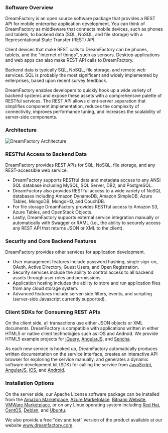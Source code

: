 ### Software Overview

DreamFactory is an open source software package that provides a REST API for mobile enterprise application development. You can think of DreamFactory as middleware that connects mobile devices, such as phones and tablets, to backend data (SQL, NoSQL, and file storage) with a Representational State Transfer (REST) API.

Client devices that make REST calls to DreamFactory can be phones, tablets, and the "internet of things", such as sensors. Desktop applications and web apps can also make REST API calls to DreamFactory. 

Backend data is typically SQL, NoSQL, file storage, and remote web services. SQL is probably the most significant and widely implemented by enterprises, based upon recent survey feedback.

DreamFactory enables developers to quickly hook up a wide variety of backend systems and expose these assets with a comprehensive palette of RESTful services. The REST API allows client-server separation that simplifies component implementation, reduces the complexity of connectivity, improves performance tuning, and increases the scalability of server-side components.

### Architecture

![DreamFactory Architecture](/dreamfactorysoftware/dsp-core/wiki/images/dsp-architecture.png)

### RESTful Access to Backend Data

DreamFactory provides REST APIs for SQL, NoSQL, file storage, and any REST-accessible web service.

* DreamFactory supports RESTful data and metadata access to any ANSI SQL database including MySQL, SQL Server, DB2, and PostgreSQL. 
* DreamFactory also provides RESTful access to a wide variety of NoSQL databases including Amazon DynamoDB, Amazon SimpleDB, Azure Tables, MongoDB, MongoHQ, and CouchDB. 
* For file storage DreamFactory provides RESTful access to Amazon S3, Azure Tables, and OpenStack Objects. 
* Lastly, DreamFactory supports external service integration manually or automatically with Swagger or RAML (i.e., the ability to securely access any REST API that returns JSON or XML to the client).

### Security and Core Backend Features

DreamFactory provides other services for application development. 

* User management features include password hashing, single sign-on, OAuth, Active Directory, Guest Users, and Open Registration. 
* Security services include the ability to control access to all backend assets through user roles and permissions. 
* Application hosting includes the ability to store and run application files from any cloud storage system. 
* Advanced features include server-side filters, events, and scripting (server-side Javascript currently supported). 

### Client SDKs for Consuming REST APIs

On the client side, all transactions use either JSON objects or XML documents. DreamFactory is compatible with applications written in either HTML5 or native client technologies such as iOS and Android. We provide HTML5 example projects for [jQuery](http://www.dreamfactory.com/jquery-example), [AngularJS](http://www.dreamfactory.com/angularjs-example), and [Sencha](http://www.dreamfactory.com/sencha-touch-example). 

As each new service is hooked up, DreamFactory automatically produces written documentation on the service interface, creates an interactive API browser for exploring the service manually, and generates a dynamic software development kit (SDK) for calling the service from <a href="https://github.com/dreamfactorysoftware/javascript-sdk">JavaScript</a>, <a href="https://github.com/dreamfactorysoftware/angular-dreamfactory">AngularJS</a>, <a href="https://github.com/dreamfactorysoftware/ios-sdk">iOS</a>, and <a href="https://github.com/dreamfactorysoftware/android-sdk">Android</a>.

### Installation Options

On the server side, our Apache License software package can be installed from the <a href = "https://aws.amazon.com/marketplace/search/results/ref=sp_navgno_search_box?page=1&searchTerms=dreamfactory">Amazon Marketplace</a>, <a href="http://vmdepot.msopentech.com/Vhd/Show?vhdId=34072">Azure Marketplace</a>, <a href="https://bitnami.com/stack/dreamfactory">Bitnami Website</a>, <a href="https://bitnami.com/stack/dreamfactory/virtual-machine#vmware">VMWare Marketplace</a>, or on any Linux operating system including [Red Hat](https://github.com/dfryan/dsp-core/wiki/Manual-for-CentOS), [CentOS](https://github.com/dfryan/dsp-core/wiki/Manual-for-CentOS), [Debian](https://github.com/dfryan/dsp-core/wiki/Manual-for-Ubuntu), and [Ubuntu](https://github.com/dfryan/dsp-core/wiki/Manual-for-Ubuntu). 

We also provide a free "dev and test" version of the product available at our website 
<a href="http://www.dreamfactory.com">www.dreamfactory.com</a>.
